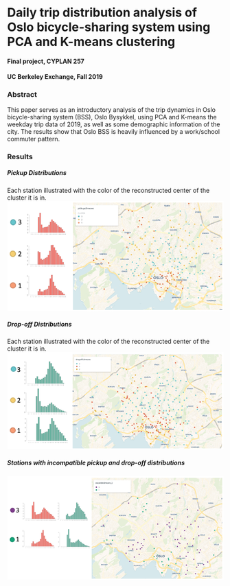# Daily trip distribution analysis of Oslo bicycle-sharing system using PCA and K-means clustering

#### Final project, CYPLAN 257
#### UC Berkeley Exchange, Fall 2019

### Abstract

This paper serves as an introductory analysis of the trip dynamics in Oslo bicycle-sharing system (BSS), Oslo Bysykkel, using PCA and K-means the weekday trip data of 2019, as well as some demographic information of the city. The results show that Oslo BSS is heavily influenced by a work/school commuter pattern.

### Results

##### Pickup Distributions
Each station illustrated with the color of the reconstructed center of the cluster it is in.
![critical_stations](./figures/pickup.png)

##### Drop-off Distributions
Each station illustrated with the color of the reconstructed center of the cluster it is in.
![critical_stations](./figures/dropoff.png)

##### Stations with incompatible pickup and drop-off distributions
![critical_stations](./figures/criticalstations.png)